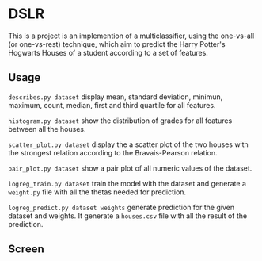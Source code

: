 # DSLR

This is a project is an implemention of a multiclassifier, using the one-vs-all (or one-vs-rest) technique, which aim to predict the Harry Potter's Hogwarts Houses of a student according to a set of features.

## Usage

`describes.py dataset` display mean, standard deviation, minimun, maximum, count, median, first and third quartile for all features.

`histogram.py dataset` show the distribution of grades for all features between all the houses.

`scatter_plot.py dataset` display the a scatter plot of the two houses with the strongest relation according to the Bravais-Pearson relation.

`pair_plot.py dataset` show a pair plot of all numeric values of the dataset.

`logreg_train.py dataset` train the model with the dataset and generate a `weight.py` file with all the thetas needed for prediction.
 
 `logreg_predict.py dataset weights` generate prediction for the given dataset and weights. It generate a `houses.csv` file with all the result of the prediction.
 
 ## Screen


